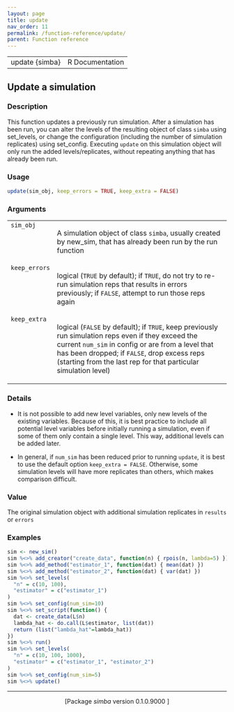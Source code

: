 ```yaml
---
layout: page
title: update 
nav_order: 11 
permalink: /function-reference/update/
parent: Function reference
---
```



<table width="100%" summary="page for update {simba}"><tr><td>update {simba}</td><td style="text-align: right;">R Documentation</td></tr></table>

<h2>Update a simulation</h2>

<h3>Description</h3>

<p>This function updates a previously run simulation. After a simulation
has been run, you can alter the levels of the
resulting object of class <span style='font-family:&quot;SFMono-Regular&quot;,Menlo,Consolas,Monospace; font-size:0.85em'>simba</span> using set_levels, or change the configuration
(including the number of simulation replicates) using set_config. Executing
<span style='font-family:&quot;SFMono-Regular&quot;,Menlo,Consolas,Monospace; font-size:0.85em'>update</span> on this simulation object will only run the added levels/replicates,
without repeating anything that has already been run.
</p>


<h3>Usage</h3>

```R
update(sim_obj, keep_errors = TRUE, keep_extra = FALSE)
```


<h3>Arguments</h3>

<table summary="R argblock">
<tr valign="top"><td><span style='font-family:&quot;SFMono-Regular&quot;,Menlo,Consolas,Monospace; font-size:0.85em'>sim_obj</span></td>
<td>
<p>A simulation object of class <span style='font-family:&quot;SFMono-Regular&quot;,Menlo,Consolas,Monospace; font-size:0.85em'>simba</span>, usually created by
new_sim, that has already been run by the run function</p>
</td></tr>
<tr valign="top"><td><span style='font-family:&quot;SFMono-Regular&quot;,Menlo,Consolas,Monospace; font-size:0.85em'>keep_errors</span></td>
<td>
<p>logical (<span style='font-family:&quot;SFMono-Regular&quot;,Menlo,Consolas,Monospace; font-size:0.85em'>TRUE</span> by default); if <span style='font-family:&quot;SFMono-Regular&quot;,Menlo,Consolas,Monospace; font-size:0.85em'>TRUE</span>, do not try to re-run
simulation reps that results in errors previously; if <span style='font-family:&quot;SFMono-Regular&quot;,Menlo,Consolas,Monospace; font-size:0.85em'>FALSE</span>, attempt to
run those reps again</p>
</td></tr>
<tr valign="top"><td><span style='font-family:&quot;SFMono-Regular&quot;,Menlo,Consolas,Monospace; font-size:0.85em'>keep_extra</span></td>
<td>
<p>logical (<span style='font-family:&quot;SFMono-Regular&quot;,Menlo,Consolas,Monospace; font-size:0.85em'>FALSE</span> by default); if <span style='font-family:&quot;SFMono-Regular&quot;,Menlo,Consolas,Monospace; font-size:0.85em'>TRUE</span>, keep previously run
simulation reps even if they exceed the current <span style='font-family:&quot;SFMono-Regular&quot;,Menlo,Consolas,Monospace; font-size:0.85em'>num_sim</span> in config or are from
a level that has been dropped; if <span style='font-family:&quot;SFMono-Regular&quot;,Menlo,Consolas,Monospace; font-size:0.85em'>FALSE</span>, drop excess reps (starting from the last rep
for that particular simulation level)</p>
</td></tr>
</table>


<h3>Details</h3>


<ul>
<li><p>It is not possible to add new level variables, only new levels of the
existing variables. Because of this, it is best practice to include all potential
level variables before initially running a simulation, even if some of them only
contain a single level. This way, additional levels can be added later.
</p>
</li>
<li> <p>In general, if <span style='font-family:&quot;SFMono-Regular&quot;,Menlo,Consolas,Monospace; font-size:0.85em'>num_sim</span> has been reduced prior to running <span style='font-family:&quot;SFMono-Regular&quot;,Menlo,Consolas,Monospace; font-size:0.85em'>update</span>,
it is best to use the default option <span style='font-family:&quot;SFMono-Regular&quot;,Menlo,Consolas,Monospace; font-size:0.85em'>keep_extra = FALSE</span>. Otherwise, some
simulation levels will have more replicates than others, which makes comparison
difficult.
</p>
</li></ul>



<h3>Value</h3>

<p>The original simulation object with additional simulation replicates in
<span style='font-family:&quot;SFMono-Regular&quot;,Menlo,Consolas,Monospace; font-size:0.85em'>results</span> or <span style='font-family:&quot;SFMono-Regular&quot;,Menlo,Consolas,Monospace; font-size:0.85em'>errors</span>
</p>


<h3>Examples</h3>

```R
sim <- new_sim()
sim %<>% add_creator("create_data", function(n) { rpois(n, lambda=5) })
sim %<>% add_method("estimator_1", function(dat) { mean(dat) })
sim %<>% add_method("estimator_2", function(dat) { var(dat) })
sim %<>% set_levels(
  "n" = c(10, 100),
  "estimator" = c("estimator_1")
)
sim %<>% set_config(num_sim=10)
sim %<>% set_script(function() {
  dat <- create_data(L$n)
  lambda_hat <- do.call(L$estimator, list(dat))
  return (list("lambda_hat"=lambda_hat))
})
sim %<>% run()
sim %<>% set_levels(
  "n" = c(10, 100, 1000),
  "estimator" = c("estimator_1", "estimator_2")
)
sim %<>% set_config(num_sim=5)
sim %<>% update()
```

<hr /><div style="text-align: center;">[Package <em>simba</em> version 0.1.0.9000 ]</div>

